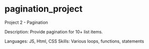 # pagination_project
Project 2 - Pagination 

Description: Provide pagination for 10+ list items. 

Languages: JS, Html, CSS 
Skills: Various loops, functions, statements